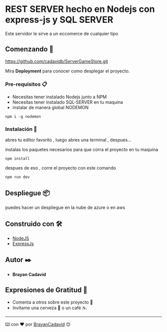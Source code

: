 # REST SERVER hecho en Nodejs con express-js y SQL SERVER

Este servidor le sirve a un eccomerce de cualquier tipo

## Comenzando 🚀

https://github.com/cadavidb/ServerGameStore.git

Mira **Deployment** para conocer como desplegar el proyecto.


### Pre-requisitos 📋

* Necesitas tener instalado Nodejs junto a NPM
* Necesitas tener instalado SQL-SERVER en tu maquina
* instalar de manera global NODEMON

`npm i -g nodemon `


### Instalación 🔧

abres tu editor favorito , luego abres una terminal , despues...

instalas los paquetes necesarios para que corra el proyecto en tu maquina

```
npm install
```


despues de eso , corre el proyecto con este comando


```
npm run dev
```




## Despliegue 📦

puedes hacer un despliegue en la nube de azure o en aws

## Construido con 🛠️



* [NodeJS](https://nodejs.org/es/) 
* [ExpressJs](https://expressjs.com/es/)



## Autor ✒️



* **Brayan Cadavid**




## Expresiones de Gratitud 🎁

* Comenta a otros sobre este proyecto 📢
* Invitame una cerveza 🍺 o un café ☕.




---
⌨️ con ❤️ por [BrayanCadavid](https://github.com/cadavidb) 😊

